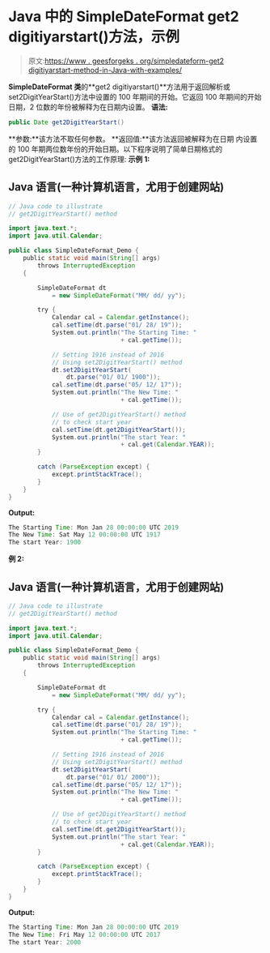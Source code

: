# Java 中的 SimpleDateFormat get2 digitiyarstart()方法，示例

> 原文:[https://www . geesforgeks . org/simpledateform-get2 digitiyarstart-method-in-Java-with-examples/](https://www.geeksforgeeks.org/simpledateformat-get2digityearstart-method-in-java-with-examples/)

**SimpleDateFormat 类**的**get2 digitiyarstart()**方法用于返回解析或 set2DigitYearStart()方法中设置的 100 年期间的开始。它返回 100 年期间的开始日期，2 位数的年份被解释为在日期内设置。
**语法:**

```java
public Date get2DigitYearStart()
```

**参数:**该方法不取任何参数。
**返回值:**该方法返回被解释为在日期
内设置的 100 年期两位数年份的开始日期。以下程序说明了简单日期格式的 get2DigitYearStart()方法的工作原理:
**示例 1:**

## Java 语言(一种计算机语言，尤用于创建网站)

```java
// Java code to illustrate
// get2DigitYearStart() method

import java.text.*;
import java.util.Calendar;

public class SimpleDateFormat_Demo {
    public static void main(String[] args)
        throws InterruptedException
    {

        SimpleDateFormat dt
            = new SimpleDateFormat("MM/ dd/ yy");

        try {
            Calendar cal = Calendar.getInstance();
            cal.setTime(dt.parse("01/ 28/ 19"));
            System.out.println("The Starting Time: "
                               + cal.getTime());

            // Setting 1916 instead of 2016
            // Using set2DigitYearStart() method
            dt.set2DigitYearStart(
                dt.parse("01/ 01/ 1900"));
            cal.setTime(dt.parse("05/ 12/ 17"));
            System.out.println("The New Time: "
                               + cal.getTime());

            // Use of get2DigitYearStart() method
            // to check start year
            cal.setTime(dt.get2DigitYearStart());
            System.out.println("The start Year: "
                               + cal.get(Calendar.YEAR));
        }

        catch (ParseException except) {
            except.printStackTrace();
        }
    }
}
```

**Output:** 

```java
The Starting Time: Mon Jan 28 00:00:00 UTC 2019
The New Time: Sat May 12 00:00:00 UTC 1917
The start Year: 1900
```

**例 2:**

## Java 语言(一种计算机语言，尤用于创建网站)

```java
// Java code to illustrate
// get2DigitYearStart() method

import java.text.*;
import java.util.Calendar;

public class SimpleDateFormat_Demo {
    public static void main(String[] args)
        throws InterruptedException
    {

        SimpleDateFormat dt
            = new SimpleDateFormat("MM/ dd/ yy");

        try {
            Calendar cal = Calendar.getInstance();
            cal.setTime(dt.parse("01/ 28/ 19"));
            System.out.println("The Starting Time: "
                               + cal.getTime());

            // Setting 1916 instead of 2016
            // Using set2DigitYearStart() method
            dt.set2DigitYearStart(
                dt.parse("01/ 01/ 2000"));
            cal.setTime(dt.parse("05/ 12/ 17"));
            System.out.println("The New Time: "
                               + cal.getTime());

            // Use of get2DigitYearStart() method
            // to check start year
            cal.setTime(dt.get2DigitYearStart());
            System.out.println("The start Year: "
                               + cal.get(Calendar.YEAR));
        }

        catch (ParseException except) {
            except.printStackTrace();
        }
    }
}
```

**Output:** 

```java
The Starting Time: Mon Jan 28 00:00:00 UTC 2019
The New Time: Fri May 12 00:00:00 UTC 2017
The start Year: 2000
```